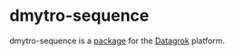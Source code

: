 # dmytro-sequence

dmytro-sequence is a [package](https://datagrok.ai/help/develop/develop#packages) for the [Datagrok](https://datagrok.ai) platform.